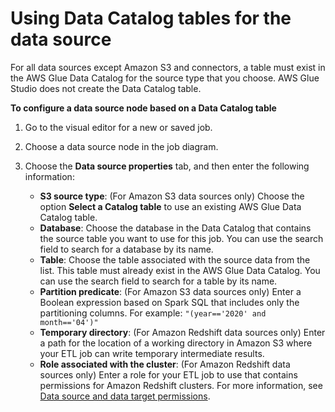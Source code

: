 # Using Data Catalog tables for the data source<a name="edit-jobs-source-catalog-tables"></a>

For all data sources except Amazon S3 and connectors, a table must exist in the AWS Glue Data Catalog for the source type that you choose\. AWS Glue Studio does not create the Data Catalog table\.

**To configure a data source node based on a Data Catalog table**

1. Go to the visual editor for a new or saved job\.

1. Choose a data source node in the job diagram\.

1. Choose the **Data source properties** tab, and then enter the following information:
   + **S3 source type**: \(For Amazon S3 data sources only\) Choose the option **Select a Catalog table** to use an existing AWS Glue Data Catalog table\.
   + **Database**: Choose the database in the Data Catalog that contains the source table you want to use for this job\. You can use the search field to search for a database by its name\.
   + **Table**: Choose the table associated with the source data from the list\. This table must already exist in the AWS Glue Data Catalog\. You can use the search field to search for a table by its name\.
   + **Partition predicate**: \(For Amazon S3 data sources only\) Enter a Boolean expression based on Spark SQL that includes only the partitioning columns\. For example: `"(year=='2020' and month=='04')"`
   + **Temporary directory**: \(For Amazon Redshift data sources only\) Enter a path for the location of a working directory in Amazon S3 where your ETL job can write temporary intermediate results\.
   + **Role associated with the cluster**: \(For Amazon Redshift data sources only\) Enter a role for your ETL job to use that contains permissions for Amazon Redshift clusters\. For more information, see [Data source and data target permissions](setting-up.md#getting-started-min-privs-data)\.